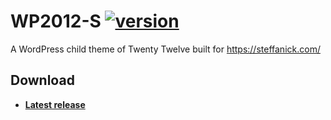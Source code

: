 # WP2012-S [![version](https://img.shields.io/badge/wp2012--s-v0.7.3-0038e2.svg?style=flat-square)][CHANGELOG]
A WordPress child theme of Twenty Twelve built for https://steffanick.com/

## Download
* [**Latest release**](https://github.com/AdamSteffanick/wp2012-s/releases/latest)

[CHANGELOG]: ./CHANGELOG.md
